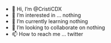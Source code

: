 - 👋 Hi, I’m @CristiCDX
- 👀 I’m interested in ... nothing
- 🌱 I’m currently learning nothing
- 💞️ I’m looking to collaborate on nothing
- 📫 How to reach me ... twitter

<!---
CristiCDX/CristiCDX is a ✨ special ✨ repository because its `README.md` (this file) appears on your GitHub profile.
You can click the Preview link to take a look at your changes.
--->

